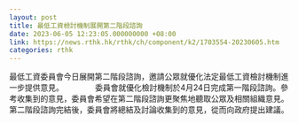 ```yaml
---
layout: post
title: 最低工資檢討機制展開第二階段諮詢
date: 2023-06-05 12:23:05.000000000 +08:00
link: https://news.rthk.hk/rthk/ch/component/k2/1703554-20230605.htm
categories: rthk
---
```


最低工資委員會今日展開第二階段諮詢，邀請公眾就優化法定最低工資檢討機制進一步提供意見。　　
　　 
委員會就優化檢討機制於4月24日完成第一階段諮詢。參考收集到的意見，委員會希望在第二階段諮詢更聚焦地聽取公眾及相關組織意見。第二階段諮詢完結後，委員會將總結及討論收集到的意見，從而向政府提出建議。
